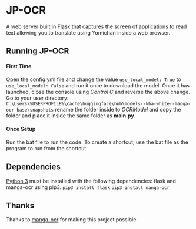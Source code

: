 # JP-OCR
A web server built in Flask that captures the screen of applications to read text allowing you to translate using Yomichan inside a web browser.

## Running JP-OCR
#### First Time
Open the config.yml file and change the value `use_local_model: True` to `use_local_model: False` and run it once to download the model. Once it has launched, close the console using *Control C* and reverse the above change. Go to your user directory:
`C:\Users\%USERPROFILE%\cache\huggingface\hub\models--kha-white--manga-ocr-base\snapshots`
rename the folder inside to *OCRModel* and copy the folder and place it inside the same folder as **main.py**.
#### Once Setup
Run the bat file to run the code. To create a shortcut, use the bat file as the program to run from the shortcut.

## Dependencies
[Python 3](https://www.python.org/downloads/) must be installed with the following dependencies: flask and manga-ocr using pip3.
```pip3 install flask```
```pip3 install manga-ocr```

## Thanks
Thanks to [manga-ocr](https://github.com/kha-white/manga-ocr) for making this project possible.
